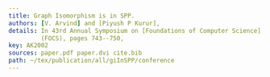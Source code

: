```yaml
---
title: Graph Isomorphism is in SPP.
authors: [V. Arvind] and [Piyush P Kurur],
details: In 43rd Annual Symposium on [Foundations of Computer Science][focs]
         (FOCS), pages 743--750,
key: AK2002
sources: paper.pdf paper.dvi cite.bib
path: ~/tex/publication/all/giInSPP/conference
---
```

